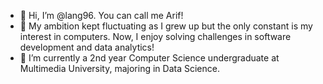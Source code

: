 - 👋 Hi, I’m @lang96. You can call me Arif!
- 👀 My ambition kept fluctuating as I grew up but the only constant is my interest in computers. Now, I enjoy solving challenges in software development and data analytics!
- 🌱 I’m currently a 2nd year Computer Science undergraduate at Multimedia University, majoring in Data Science.

<!---
lang96/lang96 is a ✨ special ✨ repository because its `README.md` (this file) appears on your GitHub profile.
You can click the Preview link to take a look at your changes.
--->
